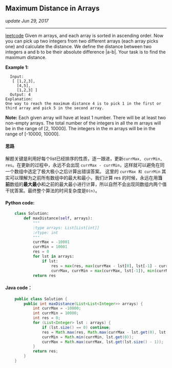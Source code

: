 ## Maximum Distance in Arrays
_update Jun 29, 2017_

---
[leetcode](https://leetcode.com/problems/maximum-distance-in-arrays/#/description)
Given m arrays, and each array is sorted in ascending order. Now you can pick up two integers from two different arrays (each array picks one) and calculate the distance. We define the distance between two integers a and b to be their absolute difference |a-b|. Your task is to find the maximum distance.

**Example 1:**

      Input:  
       [ [1,2,3],
         [4,5],
         [1,2,3] ]
      Output: 4
    Explanation: 
    One way to reach the maximum distance 4 is to pick 1 in the first or third array and pick 5 in the second array.

**Note:**
Each given array will have at least 1 number. There will be at least two non-empty arrays.
The total number of the integers in all the m arrays will be in the range of [2, 10000].
The integers in the m arrays will be in the range of [-10000, 10000].

#### 思路
解题关键是利用好每个list已经排序的性质，逐一跟进，更新`currMax, currMin, res`。在更新的过程中，永远不会出现 `currMax - currMin`，这样就可以避免在同一个数组中选定了极大极小之后计算出错误答案。
这里的 `currMax 和 currMin` 其实可以理解为之前所有数组中的最大和最小，我们计算 res 的时候，永远在用**当前**数组的**最大最小**和之前的最大最小进行计算，所以自然不会出现同数组内两个值干扰答案。最终整个算法的时间复杂度是`O(n)`。

#### Python code:
```python
    class Solution:
        def maxDistance(self, arrays):
            """
            :type arrays: List[List[int]]
            :rtype: int
            """
            currMax = -10001
            currMin = 10001
            res = 0
            for lst in arrays:
                if lst:
                    res = max(res, max(currMax - lst[0], lst[-1] - currMin))
                    currMax, currMin = max(currMax, lst[-1]), min(currMin, lst[0])
            return res
```

#### Java code：
```java
    public class Solution {
        public int maxDistance(List<List<Integer>> arrays) {
            int currMax = -10000;
            int currMin = 10000;
            int res = 0;
            for (List<Integer> lst : arrays) {
                if (lst.size() == 0) continue;
                res = Math.max(res, Math.max(currMax - lst.get(0), lst.get(lst.size() - 1) - currMin));
                currMin = Math.min(currMin, lst.get(0));
                currMax = Math.max(currMax, lst.get(lst.size() - 1));
            }
            return res;
        }
    }
```